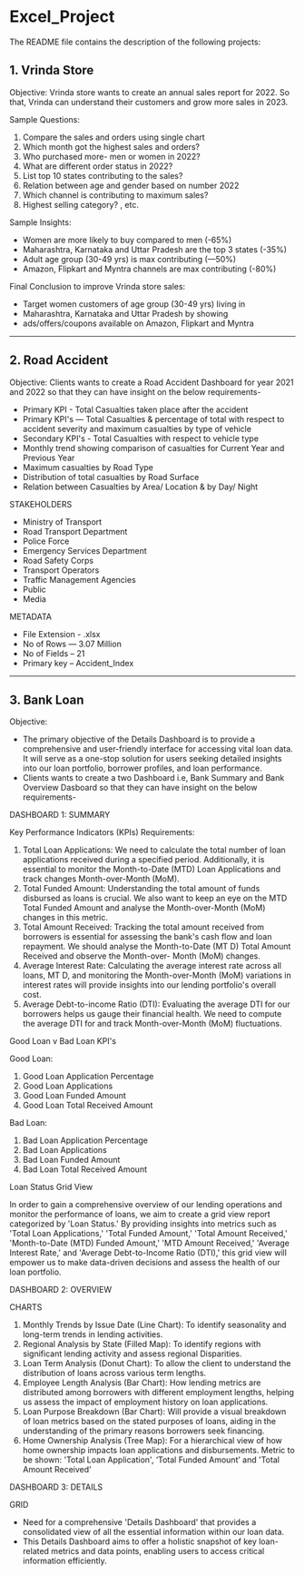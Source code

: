 # Excel_Project
The README file contains the description of the following projects:

## 1. Vrinda Store 

 Objective:
  Vrinda store wants to create an annual sales report for 2022. So that, Vrinda can understand their customers and grow more sales in 2023.

Sample Questions:
1.	Compare the sales and orders using single chart
2.	Which month got the highest sales and orders?
3.	Who purchased more- men or women in 2022?
4.	What are different order status in 2022?
5.	List top 10 states contributing to the sales?
6.	Relation between age and gender based on number 2022
7.	Which channel is contributing to maximum sales?
8.	Highest selling category? , etc.


 Sample Insights:	 	 	 	 	 
  - Women are more likely to buy compared to men (-65%)	 
  - Maharashtra, Karnataka and Uttar Pradesh are the top 3 states (-35%)
  - Adult age group (30-49 yrs) is max contributing (—50%)	 
  - Amazon, Flipkart and Myntra channels are max contributing (-80%)
 	 	 	 	 	 	 
 Final Conclusion to improve Vrinda store sales:	 	 
  - Target women customers of age group (30-49 yrs) living in	 
  - Maharashtra, Karnataka and Uttar Pradesh by showing	 
  - ads/offers/coupons available on Amazon, Flipkart and Myntra	 




------------------------------------------------------------------------------

## 2. Road Accident

 Objective:
  Clients wants to create a Road Accident Dashboard for year 2021 and 2022 so that they can have insight on the below requirements-
  -	Primary KPI - Total Casualties taken place after the accident
  -	Primary KPI's — Total Casualties & percentage of total with respect to accident severity and maximum casualties by type of vehicle
  -	Secondary KPI's - Total Casualties with respect to vehicle type
  -	Monthly trend showing comparison of casualties for Current Year and Previous Year
  -	Maximum casualties by Road Type
  -	Distribution of total casualties by Road Surface
  -	Relation between Casualties by Area/ Location & by Day/ Night


STAKEHOLDERS
  -	Ministry of Transport
  -	Road Transport Department
  -	Police Force
  -	Emergency Services Department
  -	Road Safety Corps
  -	Transport Operators
  -	Traffic Management Agencies
  -	Public
  -	Media


METADATA
  - File Extension - .xlsx
  - No of Rows — 3.07 Million
  - No of Fields – 21
  - Primary key – Accident_Index

-------------------------------------------------------------------------------

## 3. Bank Loan

 Objective:

 - The primary objective of the Details Dashboard is to provide a comprehensive and user-friendly interface for
 accessing vital loan data. It will serve as a one-stop solution for users seeking detailed insights into our loan
 portfolio, borrower profiles, and loan performance.
 - Clients wants to create a two Dashboard i.e, Bank Summary and Bank Overview Dasboard so that they can have insight on the below requirements-
  
 DASHBOARD 1: SUMMARY
 
  Key Performance Indicators (KPIs) Requirements:
   1. Total Loan Applications: We need to calculate the total number of loan applications received during a specified period. Additionally, it is essential to monitor the Month-to-Date (MTD) Loan Applications and track changes Month-over-Month (MoM).
   2. Total Funded Amount: Understanding the total amount of funds disbursed as loans is crucial. We also want to keep an eye on the MTD Total Funded Amount and analyse the Month-over-Month (MoM) changes in this metric.
   3.  Total Amount Received: Tracking the total amount received from borrowers is essential for assessing the bank's cash flow and loan repayment. We should analyse the Month-to-Date (MT D) Total Amount Received and observe the Month-over- Month (MoM) changes.
   4. Average Interest Rate: Calculating the average interest rate across all loans, MT D, and monitoring the Month-over-Month (MoM) variations in interest rates will provide insights into our lending portfolio's overall cost.
   5. Average Debt-to-income Ratio (DTI): Evaluating the average DTI for our borrowers helps us gauge their financial health.  We need to compute the average DTI for and track Month-over-Month (MoM) fluctuations.

 Good Loan v Bad Loan KPI's
 
  Good Loan:
   1.	Good Loan Application Percentage
   2.	Good Loan Applications
   3.	Good Loan Funded Amount
   4.	Good Loan Total Received Amount

  Bad Loan:
   1.	Bad Loan Application Percentage
   2.	Bad Loan Applications
   3.	Bad Loan Funded Amount
   4.	Bad Loan Total Received Amount

 Loan Status Grid View
 
   In order to gain a comprehensive overview of our lending operations and monitor the performance of loans, we aim
   to create a grid view report categorized by 'Loan Status.' By providing insights into metrics such as 'Total Loan
   Applications,' 'Total Funded Amount,' 'Total Amount Received,' 'Month-to-Date (MTD) Funded Amount,' 'MTD
   Amount Received,' 'Average Interest Rate,' and 'Average Debt-to-Income Ratio (DTI),' this grid view will empower us
   to make data-driven decisions and assess the health of our loan portfolio.



 DASHBOARD 2: OVERVIEW

 CHARTS
  1. Monthly Trends by Issue Date (Line Chart): To identify seasonality and long-term trends in lending activities.
  2.  Regional Analysis by State (Filled Map): To identify regions with significant lending activity and assess regional
  Disparities.
  3. Loan Term Analysis (Donut Chart): To allow the client to understand the distribution of loans across various term
  lengths.
  4. Employee Length Analysis (Bar Chart): How lending metrics are distributed among borrowers with different
  employment lengths, helping us assess the impact of employment history on loan applications.
  5. Loan Purpose Breakdown (Bar Chart): Will provide a visual breakdown of loan metrics based on the stated purposes of loans, aiding in the understanding of the primary reasons borrowers seek financing.
  6. Home Ownership Analysis (Tree Map): For a hierarchical view of how home ownership impacts loan applications and disbursements.
  Metric to be shown: 'Total Loan Application', ‘Total Funded Amount’ and 'Total Amount Received'


 DASHBOARD 3: DETAILS
 
 GRID
  - Need for a comprehensive 'Details Dashboard' that provides a consolidated view of all the essential information within our loan data. 
  - This Details Dashboard aims to offer a holistic snapshot of key loan-related metrics and data points, enabling users to access critical information efficiently.

















  
